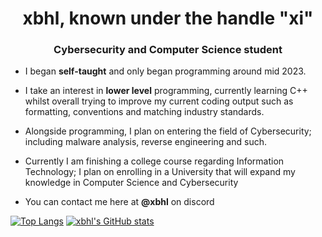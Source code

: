<h1 align=center> xbhl, known under the handle "xi" </h1>
<h3 align=center> Cybersecurity and Computer Science student </h2>
<ul align>
<li> I began <strong>self-taught</strong> and only began programming around mid 2023. </p>
<li> I take an interest in <strong>lower level</strong> programming, currently learning C++ whilst overall trying to improve my current coding output such as formatting, conventions and matching industry standards.  </p>
<li> Alongside programming, I plan on entering the field of Cybersecurity; including malware analysis, reverse engineering and such. </p>
<li> Currently I am finishing a college course regarding Information Technology; I plan on enrolling in a University that will expand my knowledge in Computer Science and Cybersecurity </p>
<li> You can contact me here at <strong>@xbhl</strong> on discord</p>
</ul>

[![Top Langs](https://github-readme-stats-git-masterrstaa-rickstaa.vercel.app/api/top-langs/?username=xbhl&theme=tokyonight)](https://github.com/anuraghazra/github-readme-stats)
[![xbhl's GitHub stats](https://github-readme-stats.vercel.app/api?username=xbhl&theme=tokyonight)](https://github.com/anuraghazra/github-readme-stats)

